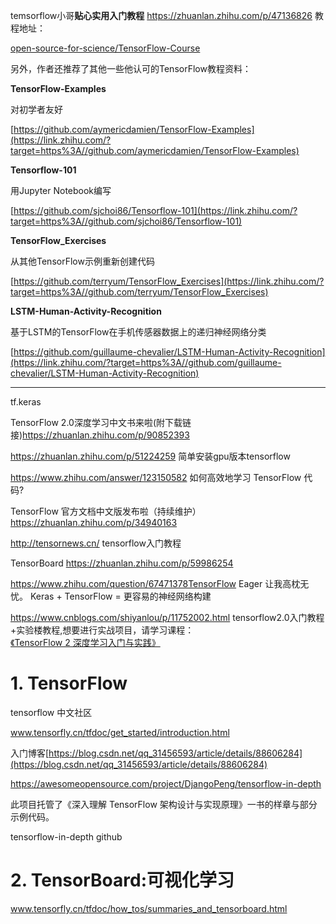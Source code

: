 
temsorflow小哥**贴心实用入门教程**
https://zhuanlan.zhihu.com/p/47136826
教程地址：

[open-source-for-science/TensorFlow-Course](https://link.zhihu.com/?target=https%3A//github.com/open-source-for-science/TensorFlow-Course)

  

另外，作者还推荐了其他一些他认可的TensorFlow教程资料：

  

**TensorFlow-Examples**

对初学者友好

[https://github.com/aymericdamien/TensorFlow-Examples](https://link.zhihu.com/?target=https%3A//github.com/aymericdamien/TensorFlow-Examples)

  

**Tensorflow-101**

用Jupyter Notebook编写

[https://github.com/sjchoi86/Tensorflow-101](https://link.zhihu.com/?target=https%3A//github.com/sjchoi86/Tensorflow-101)

  

**TensorFlow_Exercises**

从其他TensorFlow示例重新创建代码

[https://github.com/terryum/TensorFlow_Exercises](https://link.zhihu.com/?target=https%3A//github.com/terryum/TensorFlow_Exercises)

  

**LSTM-Human-Activity-Recognition**

基于LSTM的TensorFlow在手机传感器数据上的递归神经网络分类

[https://github.com/guillaume-chevalier/LSTM-Human-Activity-Recognition](https://link.zhihu.com/?target=https%3A//github.com/guillaume-chevalier/LSTM-Human-Activity-Recognition)


---------------









tf.keras

TensorFlow 2.0深度学习中文书来啦(附下载链接)https://zhuanlan.zhihu.com/p/90852393

https://zhuanlan.zhihu.com/p/51224259
简单安装gpu版本tensorflow

https://www.zhihu.com/answer/123150582
如何高效地学习 TensorFlow 代码?

TensorFlow 官方文档中文版发布啦（持续维护）https://zhuanlan.zhihu.com/p/34940163

http://tensornews.cn/
tensorflow入门教程



TensorBoard https://zhuanlan.zhihu.com/p/59986254

https://www.zhihu.com/question/67471378TensorFlow Eager 让我高枕无忧。
Keras + TensorFlow = 更容易的神经网络构建

https://www.cnblogs.com/shiyanlou/p/11752002.html
tensorflow2.0入门教程+实验楼教程,想要进行实战项目，请学习课程：  
[《TensorFlow 2 深度学习入门与实践》​](https://www.shiyanlou.com/courses/1080)















# 1. TensorFlow




 tensorflow 中文社区

www.tensorfly.cn/tfdoc/get_started/introduction.html




入门博客[https://blog.csdn.net/qq_31456593/article/details/88606284](https://blog.csdn.net/qq_31456593/article/details/88606284)













https://awesomeopensource.com/project/DjangoPeng/tensorflow-in-depth

此项目托管了《深入理解 TensorFlow 架构设计与实现原理》一书的样章与部分示例代码。









tensorflow-in-depth github


# 2. TensorBoard:可视化学习


www.tensorfly.cn/tfdoc/how_tos/summaries_and_tensorboard.html

































































































































































































































